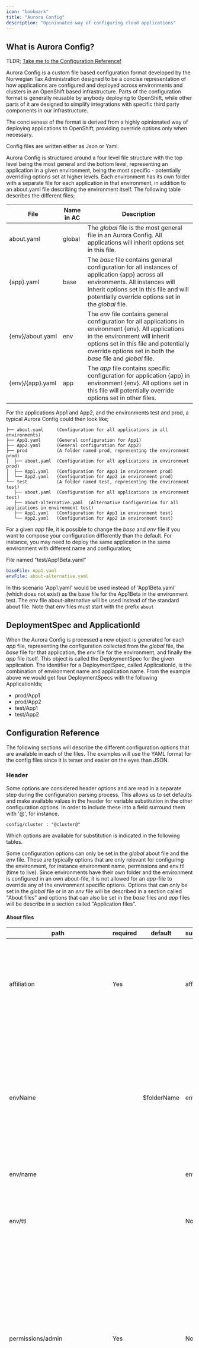 ```yaml
---
icon: "bookmark"
title: "Aurora Config"
description: "Opinionated way of configuring cloud applications"
---
```


## What is Aurora Config?

TLDR; [Take me to the Configuration Reference!](#configuration-reference)

Aurora Config is a custom file based configuration format developed by the Norwegian Tax Administration designed to be a concise
representation of how applications are configured and deployed across environments and clusters in an OpenShift
based infrastructure. Parts of the configuration format is generally reusable by anybody deploying to OpenShift, while
other parts of it are designed to simplify integrations with specific third party components in our infrastructure.

The conciseness of the format is derived from a highly opinionated way of deploying applications to OpenShift,
providing override options only when necessary.

Config files are written either as Json or Yaml.

Aurora Config is structured around a four level file structure with the top level being the most general and the bottom
level, representing an application in a given environment, being the most specific - potentially overriding options set
at higher levels. Each environment has its own folder with a separate file for each application in that environment,
in addition to an about.yaml file describing the environment itself. The following table describes the different files;

| File             | Name in AC | Description                                                                                                                                                                                                                                        |
| ---------------- | ---------- | -------------------------------------------------------------------------------------------------------------------------------------------------------------------------------------------------------------------------------------------------- |
| about.yaml       | global     | The _global_ file is the most general file in an Aurora Config. All applications will inherit options set in this file.                                                                                                                            |
| {app}.yaml       | base       | The _base_ file contains general configuration for all instances of application {app} across all environments. All instances will inherit options set in this file and will potentially override options set in the _global_ file.                 |
| {env}/about.yaml | env        | The _env_ file contains general configuration for all applications in environment {env}. All applications in the environment will inherit options set in this file and potentially override options set in both the _base_ file and _global_ file. |
| {env}/{app}.yaml | app        | The _app_ file contains specific configuration for application {app} in environment {env}. All options set in this file will potentially override options set in other files.                                                                      |

For the applications App1 and App2, and the environments test and prod, a typical Aurora Config could then look like;

    ├── about.yaml     (Configuration for all applications in all environments)
    ├── App1.yaml      (General configuration for App1)
    ├── App2.yaml      (General configuration for App2)
    ├── prod           (A folder named prod, representing the environment prod)
    │  ├── about.yaml  (Configuration for all applications in environment prod)
    │  ├── App1.yaml   (Configuration for App1 in environment prod)
    │  └── App2.yaml   (Configuration for App2 in environment prod)
    └── test           (A folder named test, representing the environment test)
       ├── about.yaml  (Configuration for all applications in environment test)
       ├── about-alternative.yaml  (Alternative Configuration for all applications in environment test)
       ├── App1.yaml   (Configuration for App1 in environment test)
       └── App2.yaml   (Configuration for App2 in environment test)

For a given _app_ file, it is possible to change the _base_ and _env_ file if you want to compose your configuration
differently than the default. For instance, you may need to deploy the same application in the same environment with
different name and configuration;

File named "test/App1Beta.yaml"

```yaml
baseFile: App1.yaml
envFile: about-alternative.yaml
```

In this scenario 'App1.yaml' would be used instead of 'App1Beta.yaml' (which does not exist) as the base file for the
App1Beta in the environment test. The env file about-alternative will be used instead of the standard about file.
Note that env files must start with the prefix `about`

## DeploymentSpec and ApplicationId

When the Aurora Config is processed a new object is generated for each _app_ file, representing the configuration
collected from the _global_ file, the _base_ file for that application, the _env_ file for the environment, and finally
the _app_ file itself. This object is called the DeploymentSpec for the given application. The identifier for a
DeploymentSpec, called ApplicationId, is the combination of environment name and application name. From the example
above we would get four DeploymentSpecs with the following ApplicationIds;

- prod/App1
- prod/App2
- test/App1
- test/App2

## Configuration Reference

The following sections will describe the different configuration options that are available in each of the files. The
examples will use the YAML format for the config files since it is terser and easier on the eyes than JSON.

### Header

Some options are considered header options and are read in a separate step during the configuration parsing process.
This allows us to set defaults and make available values in the header for variable substitution in the other
configuration options. In order to include these into a field surround them with '@', for instance.

```
config/cluster : "@cluster@"
```

Which options are available for substitution is indicated in the following tables.

Some configuration options can only be set in the _global_ about file and the _env_ file. These are typically options that
are only relevant for configuring the environment, for instance environment name, permissions and env.ttl (time to live).
Since environments have their own folder and the environment is configured in an own about-file, it is not allowed for an
_app_-file to override any of the environment specific options. Options that can only be set in the _global_ file or in
an _env_ file will be described in a section called "About files" and options that can also be set in the _base_ files
and _app_ files will be describe in a section called "Application files".

#### About files

| path                            | required | default      | substitution | description                                                                                                                                                                                            |
| ------------------------------- | -------- | ------------ | ------------ | ------------------------------------------------------------------------------------------------------------------------------------------------------------------------------------------------------ |
| affiliation                     | Yes      |              | affiliation  | Used to group the project for resource monitoring. All projects start with affiliation. lower case letters max length 10. Required.                                                                    |
| envName                         |          | \$folderName | env          | Change the name of the project. Note that the default value here is the actual name of the folder where the app file is. This option must be specified in either global or env file.                   |
| env/name                        |          |              | env          | An alias for envName                                                                                                                                                                                   |
| env/ttl                         |          |              | No           | Set a time duration in format 1d, 12h that indicate how long until this namespace should be deleted                                                                                                    |
| permissions/admin               | Yes      |              | No           | The groups in OpenShift that will have the admin role for the given project. Can either be an array or a space delimited string. This option must be specified in either global or env file. Required. |
| permissions/view                |          |              | No           | The groups in OpenShift that will have the view role for the given project. Can either be an array or a space delimited string. This option must be specified in either global or env file.            |
| permissions/adminServiceAccount |          |              | No           | The service accounts in OpenShift that will have the admin role for the given project. Can either be an array or a space delimited string. This option must be specified in either global or env file. |

At least one of the groups in permissions/admin must have a user in it.

#### Application files

| path                | required | default        | substitution | description                                                                                                                                                                                                                                       |
| ------------------- | -------- | -------------- | ------------ | ------------------------------------------------------------------------------------------------------------------------------------------------------------------------------------------------------------------------------------------------- |
| schemaVersion       | Yes      |                | No           | All files in a given AuroraConfig must share a schemaVersion. For now only v1 is supported, it is here in case we need to break compatibility. Required.                                                                                          |
| type                | Yes      |                | No           | [See Deployment Types](#deployment_types)                                                                                                                                                                                                         |
| applicationPlatform |          | java           | No           | Specify application platform. java or web are valid platforms. Is only used if type is deploy/development.                                                                                                                                        |
| name                |          | \$baseFileName | name         | The name of the application. All objects created in the cluster will get an app label with this name. Cannot be longer then 40 (alphanumeric -). Note that the default value here is the actual name of the base file.                            |
| cluster             | Yes      |                | cluster      | What cluster should the application be deployed to. Must be a valid cluster name.                                                                                                                                                                 |
| ttl                 |          |                | No           | Set a time duration in format 1d, 12h that indicate how long until this application should be deleted                                                                                                                                             |
| version             | Yes      |                | No           | Version of the application to run. Can be set to any of the [valid version strategies](https://skatteetaten.github.io/aurora/documentation/openshift/#deployment-and-patching-strategy). Version is not required for template/localTemplate files |
| segment             |          |                | segment      | The segment the application exist in.                                                                                                                                                                                                             |
| message             |          |                | message      | An message that will be added to the ApplicationDeployment CRD.                                                                                                                                                                                   |

### <a name="deployment_types" ></a>Deployment Types

The configuration option `type` indicates the deployment type the application has. The value of this field affects
what other configuration options are available for that application. The deployment type determines primarily how
the objects that supports the application on OpenShift are generated, but it also affects the different types of
integrations that are supported.

#### deploy

The deploy deployment type is used for deploying applications using the conventions from the Aurora Platform. You can
read more about these conventions here: [How we Develop and Build our Applications](https://skatteetaten.github.io/aurora/documentation/openshift/#how-we-develop-and-build-our-applications).
This is the deployment type that will be most commonly used when deploying internally built applications. This will
provide integrations with the rest of the NTAs infrastructure and generate the necessary objects to OpenShift to support
the application.

#### development

The development deployment type is similar to the release deployment type but it will not deploy a prebuilt image and
instead create an OpenShift BuildConfig that can be used to build ad hoc images from DeliveryBundles from your local
development machine.

This will usually significantly reduce the time needed to get code from a development machine running on OpenShift
compared to, for instance, a CI/CD pipeline.

#### template

Supports deploying an application from a template available on the cluster. See [Guidelines for developing templates](#template_dev_guidelines).

#### localTemplate

Supports deploying an application from a template available in the AuroraConfig folder. See [Guidelines for developing templates](#template_dev_guidelines).

### Configuration for Deployment Types "deploy" and "development"

| path                   | default     | description                                                                                                                                                                                                                                                                                                                   |
| ---------------------- | ----------- | ----------------------------------------------------------------------------------------------------------------------------------------------------------------------------------------------------------------------------------------------------------------------------------------------------------------------------- |
| releaseTo              |             | Used to release a given version as a shared tag in the docker registry. Other env can then use it in 'version'. NB! Must be manually updated with AO/Aurora Konsoll                                                                                                                                                           |
| debug                  | false       | Toggle to enable remote debugging on port 5005. Port forward this port locally and setup remote debugging in your Java IDE.                                                                                                                                                                                                   |
| deployStrategy/type    | rolling     | Specify type of deployment, either rolling or recreate                                                                                                                                                                                                                                                                        |
| deployStrategy/timeout | 180         | Set timeout value in seconds for deployment process                                                                                                                                                                                                                                                                           |
| resources/cpu/min      | 10m         | Specify minimum/request cpu. See [kubernetes_docs](https://kubernetes.io/docs/concepts/configuration/manage-compute-resources-container/#meaning-of-cpu) for potential values                                                                                                                                                 |  |
| resources/cpu/max      | 2000m       | Specify maximum/limit cpu.                                                                                                                                                                                                                                                                                                    |
| resources/memory/min   | 128Mi       | Specify minimum/request memory. See [kubernetes docs](https://kubernetes.io/docs/concepts/configuration/manage-compute-resources-container/#meaning-of-memory) for potential values                                                                                                                                           |  |
| resources/memory/max   | 512Mi       | Specify maximum/limit memory. By default 25% of this will be set to XMX in java.                                                                                                                                                                                                                                              |
| groupId                |             | groupId for your application. Max 200 length. Required if deploy/development                                                                                                                                                                                                                                                  |
| artifactId             | \$fileName  | artifactId for your application. Max 50 length                                                                                                                                                                                                                                                                                |
| splunkIndex            |             | Set to a valid splunk-index to log to splunk. Only valid if splunk is enabled in the Aurora API                                                                                                                                                                                                                               |
| serviceAccount         |             | Set to an existing serviceAccount if you need special privileges                                                                                                                                                                                                                                                              |
| prometheus             | true        | Toggle to false if application do not have Prometheus metrics                                                                                                                                                                                                                                                                 |
| prometheus/path        | /prometheus | Change the path of where prometheus is exposed                                                                                                                                                                                                                                                                                |
| prometheus/port        | 8081        | Change the port of where prometheus is exposed                                                                                                                                                                                                                                                                                |
| management             | true        | Toggle of if your application does not expose an management interface                                                                                                                                                                                                                                                         |
| management/path        | /actuator   | Change the path of where the management interface is exposed                                                                                                                                                                                                                                                                  |
| management/port        | 8081        | Change the port of where the management interface is exposed                                                                                                                                                                                                                                                                  |
| readiness              | true        | Toggle to false to turn off default readiness check                                                                                                                                                                                                                                                                           |
| readiness/path         |             | Set to a path to do a GET request to that path as a readiness check                                                                                                                                                                                                                                                           |
| readiness/port         | 8080        | If no path present readiness will check if this port is open                                                                                                                                                                                                                                                                  |
| readiness/delay        | 10          | Number of seconds to wait before running readiness check                                                                                                                                                                                                                                                                      |
| readiness/timeout      | 1           | Number of seconds timeout before giving up readiness                                                                                                                                                                                                                                                                          |
| liveness               | false       | Toggle to true to enable liveness check                                                                                                                                                                                                                                                                                       |
| liveness/path          |             | Set to a path to do a GET request to that path as a liveness check                                                                                                                                                                                                                                                            |
| liveness/port          | 8080        | If no path present liveness will check if this port is open                                                                                                                                                                                                                                                                   |
| liveness/delay         | 10          | Number of seconds to wait before running liveness check                                                                                                                                                                                                                                                                       |
| liveness/timeout       | 1           | Number of seconds timeout before giving up liveness                                                                                                                                                                                                                                                                           |
| replicas               | 1           | Number of replicas of this application to run.                                                                                                                                                                                                                                                                                |
| pause                  | false       | Toggle to pause an application. This will scale it down to 0 and add a label showing it is paused.                                                                                                                                                                                                                            |
| toxiproxy              | false       | Toxiproxy feature toggle using default version                                                                                                                                                                                                                                                                                |
| toxiproxy/version      | 2.1.3       | Toxiproxy version                                                                                                                                                                                                                                                                                                             |
| config                 |             | Contains a collection of application configuration variables. The variables are passed on as environment variables to the container. Otherwise, they are ignored by the platform, and it is up to the application to interpret them. Note: If you are using JSON, then both key and value should be enclosed in double quotes |

For development flow the following configuration properties are available to specify how to build the image locally

| path              | default   | description                                                                              |
| ----------------- | --------- | ---------------------------------------------------------------------------------------- |
| builder/name      | architect | Name of the builder image that is used to run the build                                  |
| builder/version   | 1         | Version of the builder image to use. NB! This must be a tag in the architect imagestream |
| baseImage/name    |           | Name of the baseImage to use,                                                            |
| baseImage/version |           | Version of the baseImage to use.NB! This must be a tag in the baseImage imagestream      |

The following baseImage are in use at NTA

| name      | version | description      |
| --------- | ------- | ---------------- |
| wrench8   | 1       | Nodejs8 & Nginx  |
| wrench10  | 1       | Nodejs10 & Nginx |
| wingnut8  | 1       | OpenJdk 8        |
| wingnut11 | 1       | OpenJDK 11       |
| yeaster   | 1       | Oracle Jdk8      |

### Configuration for Deployment Types "template" and "localTemplate"

| path                 | default | description                                                                                                                                                                                                                                                                     |
| -------------------- | ------- | ------------------------------------------------------------------------------------------------------------------------------------------------------------------------------------------------------------------------------------------------------------------------------- |
| template             |         | Name of template in default namespace to use. This is required if type is template                                                                                                                                                                                              |
| templateFile         |         | Set the location of a local template file. It should be in the templates subfolder. This is required if type is localTemplate                                                                                                                                                   |
| `parameters/<KEY>`   |         | The parameters option is used to set values for parameters in the template. If the template has either of the parameters VERSION, NAME, SPLUNK_INDEX or REPLICAS, the values of these parameters will be set from the standard version, name and replicas AuroraConfig options. |
| replicas             |         | If set will override replicas in template                                                                                                                                                                                                                                       |
| resources/cpu/min    |         | Specify minimum/request cpu. 1000m is 1 core. see [kubernetes_docs](https://kubernetes.io/docs/concepts/configuration/manage-compute-resources-container/#meaning-of-cpu)                                                                                                       |
| resources/cpu/max    |         | Specify maximum/limit cpu.                                                                                                                                                                                                                                                      |
| resources/memory/min |         | Specify minimum/request memory. See [kubernetes docs](https://kubernetes.io/docs/concepts/configuration/manage-compute-resources-container/#meaning-of-memory)                                                                                                                  |
| resources/memory/max |         | Specify maximum/limit memory. By default 25% of this will be set to XMX in java.                                                                                                                                                                                                |

Note that resources and replicas have no default values for templates. If they are set they will be applied if not the value
in the template will be used.

### Exposing an application via HTTP

The default behavior is that the application is only visible to other application in the same namespace using
its service name.

In order to control routes into the application the following fields can be used.

| path                                  | default                    | description                                                                                                                                                                                                                                                                                                       |
| ------------------------------------- | -------------------------- | ----------------------------------------------------------------------------------------------------------------------------------------------------------------------------------------------------------------------------------------------------------------------------------------------------------------- |
| route                                 | false                      | Toggle to expose application via HTTP. Routes can also be configured with expanded syntax. And routeDefault can be set for all routes. See below.                                                                                                                                                                 |
| `route/<routename>/host`              |                            | Set the host of a route according to the given pattern. If not specified the default will be routeDefault/host                                                                                                                                                                                                    |
| `route/<routename>/path`              |                            | Set to create a path based route. You should use the same name/affiliation/env/separator combination for all path based routes to get the same URL                                                                                                                                                                |
| `route/<routename>/annotations/<key>` |                            | Set annotations for a given route. Note that you should use &#124; instead of / in annotation keys. so 'haproxy.router.openshift.io &#124; balance'. See [route annotations](https://docs.openshift.com/container-platform/3.10/architecture/networking/routes.html#route-specific-annotations) for some options. |
| `route/<routename>/tls/enabled`       |                            | Turn on/off tls for this route
| `route/<routename>/tls/insecuryPolicy`|                            | When TLS is enabled how do you handle insecure traffic. Allow/Redirect/None. If not set for a route routeDefaults/tls/insecurePolicy will be used.
| `route/<routename>/tls/termination`   |                            | Where to terminate TLS for this route. Edge/Passthrough. If not set use the default value from routeDefaults/tls/termination.
| `route/<routename>/annotations/<key>` |                            | Set annotations for a given route. Note that you should use &#124; instead of / in annotation keys. so 'haproxy.router.openshift.io &#124; balance'. See [route annotations](https://docs.openshift.com/container-platform/3.10/architecture/networking/routes.html#route-specific-annotations) for some options. |
| routeDefaults/host                    | @name@-@affiliation@-@env@ | Set the host of a route according to the given pattern.                                                                                                                                                                                                                                                           |
| routeDefaults/annotations/<key>       |                                                                                                                                                                 | Set annotations for a given route. Note that you should use &#124; instead of / in annotation keys. so 'haproxy.router.openshift.io &#124; balance'. See [route annotations](https://docs.openshift.com/container-platform/3.10/architecture/networking/routes.html#route-specific-annotations) for some options. |
| routeDefaults/tls/enabled             | false                      | Enable/disable tls for all routes
| routeDefaults/tls/insecurePolicy      | <varies for applicationPlattform>| For Java the default is None for Web the default is Redirect
| routeDefaults/tls/termination         | edge                             | Where do you terminate TLS? Edge or Passthrough. Reencrypt is not supported for now.

If tls is used the host of the route cannot include the '.' key, since we do not support wildcard TLS cert.

Route annotations are usable for template types but you need to create a Service with name after the NAME parameter yourself.

### Managing Secrets

In order to provide sensitive data to an application (i.e. passwords that cannot be stored directly in the configuration block of the AuroraConfig) it is possible to
access Vaults that has been created with the `ao vault` command (see internal link
https://wiki.sits.no/pages/viewpage.action?pageId=143517331#AO(AuroraOpenShiftCLI)-AOVault). You can access the vaults in two different ways; as a
_mount_ or via the _secretVault_ option.

If a Vault is accessed via the secretVault option and the vault contains a properties file the contents of that file will be made available as
environment variables for the application. Example;

```
PASSWORD=s3cr3t
ENCRYPTION_KEY=8cdca234-9a3b-11e8-9eb6-529269fb1459
```

If you want to mount additional Vaults or access vault files directly this can be done with mounting it as a volume. See the next section for more details.

| path                                | default            | description                                                                            |
| ----------------------------------- | ------------------ | -------------------------------------------------------------------------------------- | 
| `secretVaults/<svName>/name`        | \$svName           | Specify full secret vault that will be mounted under default secret location.           |
| `secretVaults/<svName>/enabled`     | true               | Set this to false to disable.|
| `secretVaults/<svName>/file`        | latest.properties  | File in vault that will be used for fetching properties.|
| `secretVaults/<svName>/keys`        |                    | An array of keys from the latest.properties file in the vault you want to include.     |
| `secretVaults/<svName>/keyMappings` |                    | An map of key -> value that will rewrite the key in the secret to another ENV var name |

Note that it is possible to fetch multiple files from the same vault, the `svName` must be different for each one and you must set name to the same.

The old way of specifying secretVaults (detailed below is deprecated). There will be a migration feature soon. This configuration pattern only suppored
a single vault/file.

| path                    | default | description                                                                            | 
| ----------------------- | ------- | -------------------------------------------------------------------------------------- |
| secretVault             |         | Specify full secret vault that will be mounted under default secret location.          |
| secretVault/name        |         | Used instead of secretVault if you want advanced configuration                         |
| secretVault/keys        |         | An array of keys from the latest.properties file in the vault you want to include.     |
| secretVault/keyMappings |         | An map of key -> value that will rewrite the key in the secret to another ENV var name |

### Mounting volumes

| path                             | default       | description                                                                                                                                         |
| -------------------------------- | ------------- | --------------------------------------------------------------------------------------------------------------------------------------------------- |
| `mounts/<mountName>/type`        |               | One of Secret, ConfigMap, PVC. Required for each mount.                                                                                             |
| `mounts/<mountName>/path`        |               | Path to the volume in the container. Required for each mount.                                                                                       |
| `mounts/<mountName>/mountName`   | `<mountName>` | Override the name of the mount in the container.                                                                                                    |
| `mounts/<mountName>/volumeName`  | `<mountName>` | Override the name of the volume in the DeploymentConfig.                                                                                            |
| `mounts/<mountName>/exists`      | false         | If this is set to true the existing resource must exist already.                                                                                    |
| `mounts/<mountName>/content`     |               | If type is ConfigMap, set this to a content that will be put in that Volume. Exist must be true.                                                    |
| `mounts/<mountName>/content`     |               | If type is ConfigMap, set this to a content that will be put in that Volume. Exist must be true.                                                    |
| `mounts/<mountName>/secretVault` |               | The name of the Vault to mount. This will mount the entire contents of the specified vault at the specified path. Type must be Secret, Exist false. |

### NTA specific integrations

| path                   | default | description                                                                                      |
| ---------------------- | ------- | ------------------------------------------------------------------------------------------------ |
| webseal                | false   | Toggle to expose application through WebSeal.                                                    |
| webseal/host           |         | Set this to change the default prefix in WebSeal                                                 |
| webseal/roles          |         | Set roles required to access this route. This can either be set as CSV or as an array of strings |
| certificate            | false   | Toggle to add a certificate with CommonName $groupId.$name.                                      |
| certificate/commonName |         | Generate an STS certificate with the given commonName.                                           |

NTA has the following technologies that can be automated with the above fields

- Webseal is used for client traffic from within NTA to reach an application. Internal tax workers have roles that can be added to limit who can access the application
- STS certificate: An SSL certificate with a given commonName is used to identify applications to secure traffic between them

These integrations are available for all types however note that if you want to use webseal with a template type you need to create a Service with default ports named after the name parameter

### NTA Dbh integration

[dbh](https://github.com/skatteetaten/dbh) is a service that enables an application to ask for credentials to a database schema.

If there is no schema the default behavior is to create one.

It is possible to change the default values for this process so that each application that wants a database can just use the `database=true` instruction

| path                                   | default        | description                                                                                                                                                        |
| -------------------------------------- | -------------- | ------------------------------------------------------------------------------------------------------------------------------------------------------------------ |
| databaseDefaults/flavor                | ORACLE_MANAGED | One of `ORACLE_MANAGED`, `POSTGRES_MANAGED`.                                                                                                                       |
| databaseDefaults/generate              | true           | Set this to false to avoid generating a new schema if your lables does not match an existing one                                                                   |
| databaseDefaults/name                  | @name@         | The default name to given a database when using database=true                                                                                                      |
| databaseDefaults/instance/name         |                | The name of the instance you want to use for yor db schemas                                                                                                        |  |
| databaseDefaults/instance/fallback     | true           | If your instance does not match by labels, a fallback instance will be used if available. Default is true for ORACLE_MANAGED and false for POSTGRES_MANAGED        |
| databaseDefaults/instance/labels/<key> |                | Set key=value pair that will be sent when matching database instances. Default is affiliation=@affiliation@                                                        |
| database                               | false          | Toggle this to add a database with \$name to your application.                                                                                                     |
| `database/<name>`                      |                | Simplified config for multiple databases.If you want to add multiple databases specify a name for each. Set to 'auto' for auto generation or a given ID to pin it. |

If you want to change the default configuration for one application you need to use the expanded syntax

| path                                    | default                              | description                                       |
| --------------------------------------- | ------------------------------------ | ------------------------------------------------- |
| `database/<name>/flavor`                | \$databaseDefaults/flavor            | Override default flavor.                          |
| `database/<name>/name`                  | <name>                               | Override the name of the database.                |
| `database/<name>/id`                    |                                      | Set the id of the database to get an exact match. |
| `database/<name>/generate`              | \$databaseDefaults/generate          | Override default generate.                        |
| `database/<name>/instance/name`         | \$databaseDefaults/instance/name     | Override default instance/name.                   |
| `database/<name>/instance/fallback`     | \$databaseDefaults/instance/fallback | Override default instance/fallback.               |
| `database/<name>/instnace/labels/<key>` |                                      | Add/override labels for instance.                 |

## Example configuration

### Simple reference-application

Below is an example of how you could configure an instance of the [reference application](https://github.com/skatteetaten/openshift-reference-springboot-server)

about.yaml

```yaml
schemaVersion: v1
affiliation: paas
permissions:
  group: [PAAS_OPS, PAAS_DEV]
splunkIndex: paas-test
```

reference.yaml

```yaml
groupId: no.skatteetaten.aurora.openshift
artifactId: openshift-reference-springboot-server
version: 1
type: deploy
replicas: 3
certificate: true
route: true
database: true
config:
  FOO: BAR
```

dev/about.yaml

```yaml
cluster: dev
```

dev/reference.yaml

```yaml
config:
  FOO: BAZ
```

The complete config is then evaluated as

```yaml
schemaVersion: v1
affiliation: paas
permissions:
  group: [PAAS_OPS, PAAS_DEV]
splunkIndex: paas-test
groupId: no.skatteetaten.aurora.openshift
artifactId: openshift-reference-springboot-server
version: 1
type: deploy
replicas: 3
certificate: true
route: true
database: true
config:
  FOO: BAZ
cluster: dev
```

### Applying template with NTA integrations

about.yaml

```yaml
schemaVersion: v1
affiliation: paas
permissions:
  group: [PAAS_OPS, PAAS_DEV]
splunkIndex: paas-test
```

sample-atomhopper.yaml

```yaml
type: template
template: aurora-atomhopper-1.0.0
databaseDefaults:
  flavor: POSTGRES_MANAGED
database: true
route: true
parameters:
  FEED_NAME: feed
  DB_NAME: atomhopper
  DOMAIN_NAME: localhost
```

dev/about.yaml

```yaml
cluster: dev
```

dev/sample-atomhopper.yaml

empty file

The complete config is then evaluated as

```yaml
schemaVersion: v1
affiliation: paas
permissions:
  group: [PAAS_OPS, PAAS_DEV]
splunkIndex: paas-test
type: template
template: aurora-atomhopper-1.0.0
databaseDefaults:
  flavor: POSTGRES_MANAGED
database: true
route: true
parameters:
  FEED_NAME: feed
  DB_NAME: atomhopper
  DOMAIN_NAME: localhost
```

## <a name="template_dev_guidelines"></a>Guidelines for developing templates

When creating templates the following guidelines should be followed:

- include the following parameters VERSION, NAME and if appropriate REPLICAS. They will be populated from relevant AuroraConfig fields
- the following labels will be added to the template: app, affiliation, updatedBy
- if the template does not have a VERSION parameter it will not be upgradable from internal web tools
- Each container in the template will get additional ENV variables applied if NTA specific integrations are applied.
